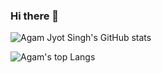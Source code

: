 ### Hi there 👋


![Agam Jyot Singh's GitHub stats](https://github-readme-stats.vercel.app/api?username=Agamjyot08&show_icons=true&theme=radical)

![Agam's top Langs](https://github-readme-stats.vercel.app/api/top-langs/?username=Agamjyot08&layout=compact&theme=synthwave&exclude_repo=FP_SISOP20_D04&langs_count=8)

<!--
- 🔭 I’m currently working on ...
- 🌱 I’m currently learning ...
- 👯 I’m looking to collaborate on ...
- 🤔 I’m looking for help with ...
- 💬 Ask me about ...
- 📫 How to reach me: ...
- 😄 Pronouns: ...
- ⚡ Fun fact: ...
